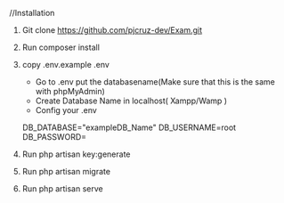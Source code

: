 //Installation
1. Git clone https://github.com/pjcruz-dev/Exam.git
2. Run composer install
3. copy .env.example .env
	- Go to .env put the databasename(Make sure that this is the same with phpMyAdmin)
	- Create Database Name in localhost( Xampp/Wamp )
	- Config your .env

	DB_DATABASE="exampleDB_Name"
	DB_USERNAME=root
	DB_PASSWORD=

4. Run php artisan key:generate
6. Run php artisan migrate
7. Run php artisan serve